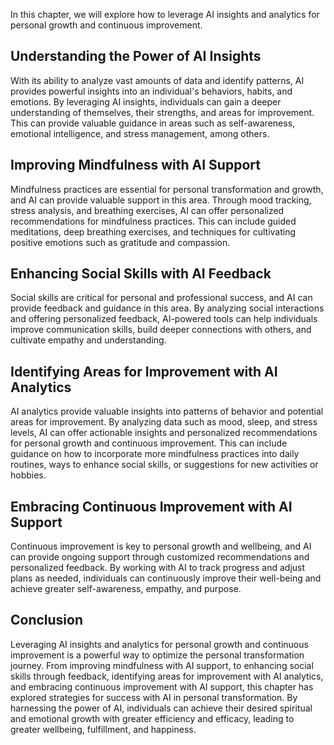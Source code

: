 
In this chapter, we will explore how to leverage AI insights and analytics for personal growth and continuous improvement.

Understanding the Power of AI Insights
--------------------------------------

With its ability to analyze vast amounts of data and identify patterns, AI provides powerful insights into an individual's behaviors, habits, and emotions. By leveraging AI insights, individuals can gain a deeper understanding of themselves, their strengths, and areas for improvement. This can provide valuable guidance in areas such as self-awareness, emotional intelligence, and stress management, among others.

Improving Mindfulness with AI Support
-------------------------------------

Mindfulness practices are essential for personal transformation and growth, and AI can provide valuable support in this area. Through mood tracking, stress analysis, and breathing exercises, AI can offer personalized recommendations for mindfulness practices. This can include guided meditations, deep breathing exercises, and techniques for cultivating positive emotions such as gratitude and compassion.

Enhancing Social Skills with AI Feedback
----------------------------------------

Social skills are critical for personal and professional success, and AI can provide feedback and guidance in this area. By analyzing social interactions and offering personalized feedback, AI-powered tools can help individuals improve communication skills, build deeper connections with others, and cultivate empathy and understanding.

Identifying Areas for Improvement with AI Analytics
---------------------------------------------------

AI analytics provide valuable insights into patterns of behavior and potential areas for improvement. By analyzing data such as mood, sleep, and stress levels, AI can offer actionable insights and personalized recommendations for personal growth and continuous improvement. This can include guidance on how to incorporate more mindfulness practices into daily routines, ways to enhance social skills, or suggestions for new activities or hobbies.

Embracing Continuous Improvement with AI Support
------------------------------------------------

Continuous improvement is key to personal growth and wellbeing, and AI can provide ongoing support through customized recommendations and personalized feedback. By working with AI to track progress and adjust plans as needed, individuals can continuously improve their well-being and achieve greater self-awareness, empathy, and purpose.

Conclusion
----------

Leveraging AI insights and analytics for personal growth and continuous improvement is a powerful way to optimize the personal transformation journey. From improving mindfulness with AI support, to enhancing social skills through feedback, identifying areas for improvement with AI analytics, and embracing continuous improvement with AI support, this chapter has explored strategies for success with AI in personal transformation. By harnessing the power of AI, individuals can achieve their desired spiritual and emotional growth with greater efficiency and efficacy, leading to greater wellbeing, fulfillment, and happiness.
